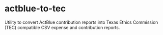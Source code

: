 # actblue-to-tec
Utility to convert ActBlue contribution reports into Texas Ethics Commission (TEC) compatible CSV expense and contribution reports.
